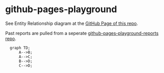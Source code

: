 # github-pages-playground
See Entity Relationship diagram at the [GitHub Page of this repo](https://lnschroeder.github.io/github-pages-playground/).

Past reports are pulled from a seperate [github-pages-playground-reports repo](https://github.com/lnschroeder/github-pages-playground-reports).

```mermaid
  graph TD;
      A-->B;
      A-->C;
      B-->D;
      C-->D;
```
